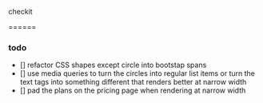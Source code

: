 checkit

======

### todo

- [] refactor CSS shapes except circle into bootstap spans
- [] use media queries to turn the circles into regular list items or turn the
  text tags into something different that renders better at narrow width
- [] pad the plans on the pricing page when rendering at narrow width
